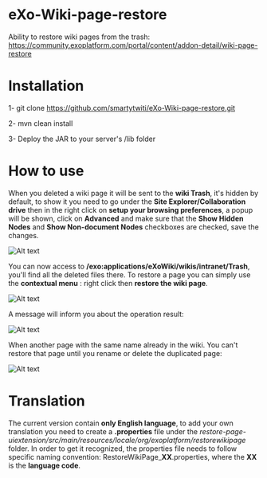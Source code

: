 # eXo-Wiki-page-restore
Ability to restore wiki pages from the trash: https://community.exoplatform.com/portal/content/addon-detail/wiki-page-restore

# Installation

1- git clone https://github.com/smartytwiti/eXo-Wiki-page-restore.git

2- mvn clean install

3- Deploy the JAR to your server's /lib folder

# How to use

When you deleted a wiki page it will be sent to the **wiki Trash**, it's hidden by default, to show it you need to go under the **Site Explorer/Collaboration drive** then in the right click on **setup your browsing preferences**, a popup will be shown, click on **Advanced** and make sure that the **Show Hidden Nodes** and **Show Non-document Nodes** checkboxes are checked, save the changes.

![Alt text](https://github.com/smartytwiti/eXo-Wiki-page-restore/blob/master/doc/showHidden.png "Show Hidden Nodes")

You can now access to **/exo:applications/eXoWiki/wikis/intranet/Trash**, you'll find all the deleted files there. To restore a page you can simply use the **contextual menu** : right click then **restore the wiki page**.

![Alt text](https://github.com/smartytwiti/eXo-Wiki-page-restore/blob/master/doc/restore.png "Restore wiki Pages")


A message will inform you about the operation result:

![Alt text](https://github.com/smartytwiti/eXo-Wiki-page-restore/blob/master/doc/restored.png "Success")

When another page with the same name already in the wiki. You can't restore that page until you rename or delete the duplicated page:

![Alt text](https://github.com/smartytwiti/eXo-Wiki-page-restore/blob/master/doc/erroHandling.png "Fail")

# Translation
The current version contain **only English language**, to add your own translation you need to create a **.properties** file under the *restore-page-uiextension/src/main/resources/locale/org/exoplatform/restorewikipage* folder. In order to get it recognized, the properties file needs to follow specific naming convention: RestoreWikiPage_**XX**.properties, where the **XX** is the **language code**.
